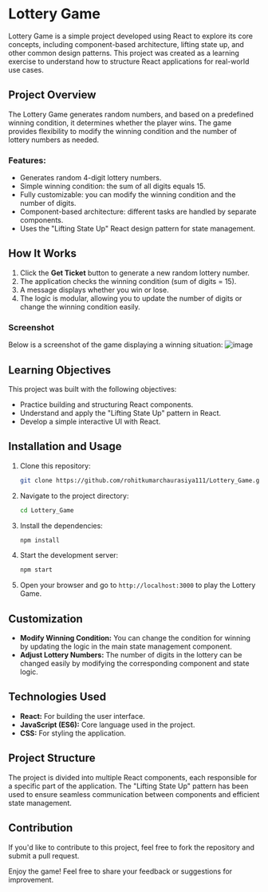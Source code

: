 # Lottery Game

Lottery Game is a simple project developed using React to explore its core concepts, including component-based architecture, lifting state up, and other common design patterns. This project was created as a learning exercise to understand how to structure React applications for real-world use cases.

## Project Overview

The Lottery Game generates random numbers, and based on a predefined winning condition, it determines whether the player wins. The game provides flexibility to modify the winning condition and the number of lottery numbers as needed.

### Features:
- Generates random 4-digit lottery numbers.
- Simple winning condition: the sum of all digits equals 15.
- Fully customizable: you can modify the winning condition and the number of digits.
- Component-based architecture: different tasks are handled by separate components.
- Uses the "Lifting State Up" React design pattern for state management.

## How It Works
1. Click the **Get Ticket** button to generate a new random lottery number.
2. The application checks the winning condition (sum of digits = 15).
3. A message displays whether you win or lose.
4. The logic is modular, allowing you to update the number of digits or change the winning condition easily.

### Screenshot
Below is a screenshot of the game displaying a winning situation:
![image](https://github.com/user-attachments/assets/ae04dce1-ce4f-42fa-9046-d7067ceb8560)


## Learning Objectives
This project was built with the following objectives:
- Practice building and structuring React components.
- Understand and apply the "Lifting State Up" pattern in React.
- Develop a simple interactive UI with React.

## Installation and Usage
1. Clone this repository:
   ```bash
   git clone https://github.com/rohitkumarchaurasiya111/Lottery_Game.git
   ```
2. Navigate to the project directory:
   ```bash
   cd Lottery_Game
   ```
3. Install the dependencies:
   ```bash
   npm install
   ```
4. Start the development server:
   ```bash
   npm start
   ```
5. Open your browser and go to `http://localhost:3000` to play the Lottery Game.

## Customization
- **Modify Winning Condition:** You can change the condition for winning by updating the logic in the main state management component.
- **Adjust Lottery Numbers:** The number of digits in the lottery can be changed easily by modifying the corresponding component and state logic.

## Technologies Used
- **React:** For building the user interface.
- **JavaScript (ES6):** Core language used in the project.
- **CSS:** For styling the application.

## Project Structure
The project is divided into multiple React components, each responsible for a specific part of the application. The "Lifting State Up" pattern has been used to ensure seamless communication between components and efficient state management.

## Contribution
If you'd like to contribute to this project, feel free to fork the repository and submit a pull request.

Enjoy the game! Feel free to share your feedback or suggestions for improvement.

